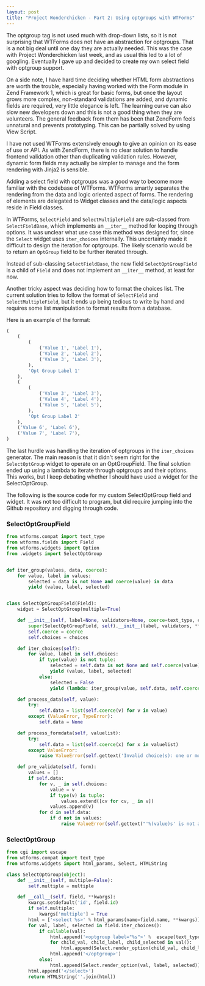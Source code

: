 ```yaml
---
layout: post
title: "Project Wonderchicken - Part 2: Using optgroups with WTForms"
---
```


The optgroup tag is not used much with drop-down lists, so it is not surprising
that WTForms does not have an abstraction for optgroups. That is a not big deal
until one day they are actually needed. This was the case with Project
Wonderchicken last week, and as usual this led to a lot of googling. Eventually
I gave up and decided to create my own select field with optgroup support.

On a side note, I have hard time deciding whether HTML form abstractions are
worth the trouble, especially having worked with the Form module in Zend
Framework 1, which is great for basic forms, but once the layout grows more
complex, non-standard validations are added, and dynamic fields are required,
very little elegance is left. The learning curve can also slow new developers
down and this is not a good thing when they are volunteers. The general feedback
from them has been that ZendForm feels unnatural and prevents prototyping.
This can be partially solved by using View Script.

I have not used WTForms extensively enough to give an opinion on its ease of use
or API. As with ZendForm, there is no clear solution to handle frontend
validation other than duplicating validation rules. However, dynamic form fields
may actually be simpler to manage and the form rendering with Jinja2 is sensible.

Adding a select field with optgroups was a good way to become more familiar
with the codebase of WTForms. WTForms smartly separates the rendering from
the data and logic oriented aspect of forms. The rendering of elements are
delegated to Widget classes and the data/logic aspects reside in Field
classes.

In WTForms, `SelectField` and `SelectMultipleField` are sub-classed from
`SelectFieldBase`, which implements an `__iter__` method for looping through
options. It was unclear what use case this method was designed for, since the
`Select` widget uses `iter_choices` internally. This uncertainty made it
difficult to design the iteration for optgroups. The likely scenario would be
to return an `OptGroup` field to be further iterated through.

Instead of sub-classing `SelectFieldBase`, the new field `SelectOptGroupField`
is a child of `Field` and does not implement an `__iter__` method, at least for
now.

Another tricky aspect was deciding how to format the choices list. The current
solution tries to follow the format of `SelectField` and `SelectMultipleField`,
but it ends up being tedious to write by hand and requires some list manipulation
to format results from a database.

Here is an example of the format:

```python
(
    (
        (
            ('Value 1', 'Label 1'),
            ('Value 2', 'Label 2'),
            ('Value 3', 'Label 3'),
        ),
        'Opt Group Label 1'
    ),
    (
        (
            ('Value 3', 'Label 3'),
            ('Value 4', 'Label 4'),
            ('Value 5', 'Label 5'),
        ),
        'Opt Group Label 2'
    ),
    ('Value 6', 'Label 6'),
    ('Value 7', 'Label 7'),
)
```

The last hurdle was handling the iteration of optgroups in the `iter_choices`
generator. The main reason is that it didn't seem right for the `SelectOptGroup`
widget to operate on an OptGroupField. The final solution ended up using a
lambda to iterate through optgroups and their options. This works, but I keep
debating whether I should have used a widget for the SelectOptGroup.

The following is the source code for my custom SelectOptGroup field and widget.
It was not too difficult to program, but did require jumping into the Github
repository and digging through code.

### SelectOptGroupField

```python
from wtforms.compat import text_type
from wtforms.fields import Field
from wtforms.widgets import Option
from .widgets import SelectOptGroup


def iter_group(values, data, coerce):
    for value, label in values:
        selected = data is not None and coerce(value) in data
        yield (value, label, selected)


class SelectOptGroupField(Field):
    widget = SelectOptGroup(multiple=True)

    def __init__(self, label=None, validators=None, coerce=text_type, choices=None, **kwargs):
        super(SelectOptGroupField, self).__init__(label, validators, **kwargs)
        self.coerce = coerce
        self.choices = choices

    def iter_choices(self):
        for value, label in self.choices:
            if type(value) is not tuple:
                selected = self.data is not None and self.coerce(value) in self.data
                yield (value, label, selected)
            else:
                selected = False
                yield (lambda: iter_group(value, self.data, self.coerce), label, selected)

    def process_data(self, value):
        try:
            self.data = list(self.coerce(v) for v in value)
        except (ValueError, TypeError):
            self.data = None

    def process_formdata(self, valuelist):
        try:
            self.data = list(self.coerce(x) for x in valuelist)
        except ValueError:
            raise ValueError(self.gettext('Invalid choice(s): one or more data inputs could not be coerced'))

    def pre_validate(self, form):
        values = []
        if self.data:
            for v, _ in self.choices:
                value = v
                if type(v) is tuple:
                    values.extend([cv for cv, _ in v])
                values.append(v)
            for d in self.data:
                if d not in values:
                    raise ValueError(self.gettext("'%(value)s' is not a valid choice for this field") % dict(value=d))
```

### SelectOptGroup

```python
from cgi import escape
from wtforms.compat import text_type
from wtforms.widgets import html_params, Select, HTMLString

class SelectOptGroup(object):
    def __init__(self, multiple=False):
        self.multiple = multiple

    def __call__(self, field, **kwargs):
        kwargs.setdefault('id', field.id)
        if self.multiple:
            kwargs['multiple'] = True
        html = ['<select %s>' % html_params(name=field.name, **kwargs)]
        for val, label, selected in field.iter_choices():
            if callable(val):
                html.append('<optgroup label="%s">' %  escape(text_type(label)))
                for child_val, child_label, child_selected in val():
                    html.append(Select.render_option(child_val, child_label, child_selected))
                html.append('</optgroup>')
            else:
                html.append(Select.render_option(val, label, selected))
        html.append('</select>')
        return HTMLString(''.join(html))
```

